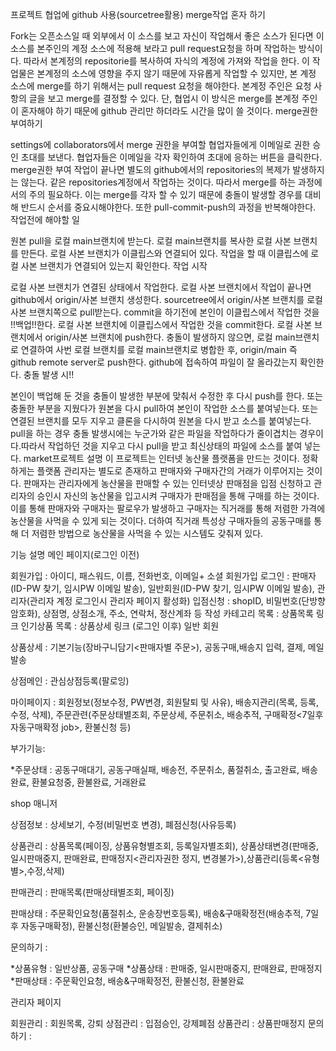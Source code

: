 프로젝트 협업에 github 사용(sourcetree활용)
merge작업 혼자 하기

Fork는 오픈소스일 때 외부에서 이 소스를 보고 자신이 작업해서 좋은 소스가 된다면 이 소스를 본주인의 계정 소스에 적용해 보라고 pull request요청을 하며 작업하는 방식이다.
따라서 본계정의 repositorie를 복사하여 자식의 계정에 가져와 작업을 한다. 이 작업물은 본계정의 소스에 영향을 주지 않기 때문에 자유롭게 작업할 수 있지만, 본 계정 소스에 merge를 하기 위해서는 pull request 요청을 해야한다. 본계정 주인은 요청 사항의 글을 보고 merge를 결정할 수 있다. 단, 협업시 이 방식은 merge를 본계정 주인이 혼자해야 하기 때문에 github 관리만 하더라도 시간을 많이 쓸 것이다.
merge권한 부여하기

settings에 collaborators에서 merge 권한을 부여할 협업자들에게 이메일로 권한 승인 초대를 보낸다. 협업자들은 이메일을 각자 확인하여 초대에 응하는 버튼을 클릭한다.
merge권한 부여 작업이 끝나면 별도의 github에서의 repositories의 복제가 발생하지는 않는다. 같은 repositories계정에서 작업하는 것이다.
따라서 merge를 하는 과정에서의 주의 필요하다. 이는 merge를 각자 할 수 있기 때문에 충돌이 발생할 경우를 대비해 반드시 순서를 중요시해야한다. 또한 pull-commit-push의 과정을 반복해야한다.
작업전에 해야할 일

원본 pull을 로컬 main브랜치에 받는다.
로컬 main브랜치를 복사한 로컬 사본 브랜치를 만든다.
로컬 사본 브랜치가 이클립스와 연결되어 있다.
작업을 할 때 이클립스에 로컬 사본 브랜치가 연결되어 있는지 확인한다.
작업 시작

로컬 사본 브랜치가 연결된 상태에서 작업한다.
로컬 사본 브랜치에서 작업이 끝나면 github에서 origin/사본 브랜치 생성한다.
sourcetree에서 origin/사본 브랜치를 로컬 사본 브랜치쪽으로 pull받는다.
commit을 하기전에 본인이 이클립스에서 작업한 것을 !!백업!!한다.
로컬 사본 브랜치에 이클립스에서 작업한 것을 commit한다.
로컬 사본 브랜치에서 origin/사본 브랜치에 push한다.
충돌이 발생하지 않으면, 로컬 main브랜치로 연결하여 사번 로컬 브랜치를 로컬 main브랜치로 병합한 후, origin/main 즉 github remote server로 push한다.
github에 접속하여 파일이 잘 올라갔는지 확인한다.
충돌 발생 시!!

본인이 백업해 둔 것을 충돌이 발생한 부분에 맞춰서 수정한 후 다시 push를 한다.
또는 충돌한 부분을 지웠다가 원본을 다시 pull하여 본인이 작업한 소스를 붙여넣는다.
또는 연결된 브랜치를 모두 지우고 클론을 다시하여 원본을 다시 받고 소스를 붙여넣는다.
pull을 하는 경우 충돌 발생시에는 누군가와 같은 파일을 작업하다가 줄이겹치는 경우이다.따라서 작업하던 것을 지우고 다시 pull을 받고 최신상태의 파일에 소스를 붙여 넣는다.
market프로젝트 설명
이 프로젝트는 인터넷 농산물 플랫폼을 만드는 것이다. 정확하게는 플랫폼 관리자는 별도로 존재하고 판매자와 구매자간의 거래가 이루어지는 것이다.
판매자는 관리자에게 농산물을 판매할 수 있는 인터넷상 판매점을 입점 신청하고 관리자의 승인시 자신의 농산물을 입고시켜 구매자가 판매점을 통해 구매를 하는 것이다. 이를 통해 판매자와 구매자는 팔로우가 발생하고 구매자는 직거래를 통해 저렴한 가격에 농산물을 사먹을 수 있게 되는 것이다. 더하여 직거래 특성상 구매자들의 공동구매를 통해 더 저렴한 방법으로 농산물을 사먹을 수 있는 시스템도 갖춰져 있다.

기능 설명
메인 페이지(로그인 이전)

회원가입 : 아이디, 패스워드, 이름, 전화번호, 이메일+ 소셜 회원가입
로그인 : 판매자(ID-PW 찾기, 임시PW 이메일 발송), 일반회원(ID-PW 찾기, 임시PW 이메일 발송), 관리자(관리자 계정 로그인시 관리자 페이지 활성화)
입점신청 : shopID, 비밀번호(단방향 암호화), 상점명, 상점소개, 주소, 연락처, 정산계좌 등 작성
카테고리 목록 : 상품목록 링크
인기상품 목록 : 상품상세 링크
(로그인 이후)
일반 회원

상품상세 : 기본기능(장바구니담기<판매자별 주문>), 공동구매,배송지 입력, 결제, 메일 발송

상점메인 : 관심상점등록(팔로잉)

마이페이지 : 회원정보(정보수정, PW변경, 회원탈퇴 및 사유), 배송지관리(목록, 등록, 수정, 삭제), 주문관련(주문상태별조회, 주문상세, 주문취소, 배송추적, 구매확정<7일후 자동구매확정 job>, 환불신청 등)

부가기능:

*주문상태 : 공동구매대기, 공동구매실패, 배송전, 주문취소, 품절취소, 출고완료, 배송완료, 환불요청중, 환불완료, 거래완료

shop 매니저

상점정보 : 상세보기, 수정(비밀번호 변경), 폐점신청(사유등록)

상품관리 : 상품목록(페이징, 상품유형별조회, 등록일자별조회), 상품상태변경(판매중, 일시판매중지, 판매완료, 판매정지<관리자권한 정지, 변경불가>),상품관리(등록<유형별>,수정,삭제)

판매관리 : 판매목록(판매상태별조회, 페이징)

판매상태 : 주문확인요청(품절취소, 운송장번호등록), 배송&구매확정전(배송추적, 7일후 자동구매확정), 환불신청(환불승인, 메일발송, 결제취소)

문의하기 :

*상품유형 : 일반상품, 공동구매
*상품상태 : 판매중, 일시판매중지, 판매완료, 판매정지
*판매상태 : 주문확인요청, 배송&구매확정전, 환불신청, 환불완료

관리자 페이지

회원관리 : 회원목록, 강퇴
상점관리 : 입점승인, 강제폐점
상품관리 : 상품판매정지
문의하기 :
